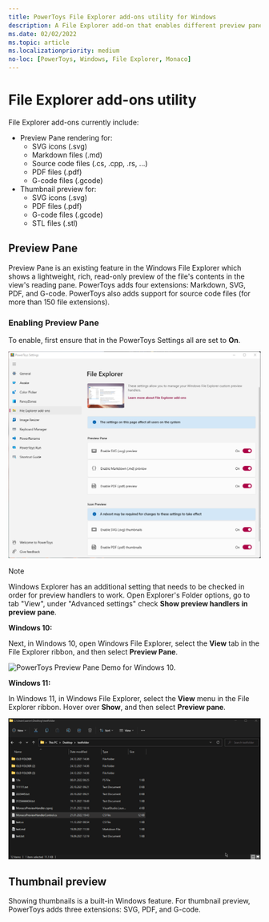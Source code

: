 ```yaml
---
title: PowerToys File Explorer add-ons utility for Windows
description: A File Explorer add-on that enables different preview pane and thumbnail renderers for different file types.
ms.date: 02/02/2022
ms.topic: article
ms.localizationpriority: medium
no-loc: [PowerToys, Windows, File Explorer, Monaco]
---
```


# File Explorer add-ons utility

File Explorer add-ons currently include:

- Preview Pane rendering for:
  - SVG icons (.svg)
  - Markdown files (.md)
  - Source code files (.cs, .cpp, .rs, ...)
  - PDF files (.pdf)
  - G-code files (.gcode)
- Thumbnail preview for:
  - SVG icons (.svg)
  - PDF files (.pdf)
  - G-code files (.gcode)
  - STL files (.stl)

## Preview Pane

Preview Pane is an existing feature in the Windows File Explorer which shows a lightweight, rich, read-only preview of the file's contents in the view's reading pane. PowerToys adds four extensions: Markdown, SVG, PDF, and G-code. PowerToys also adds support for source code files (for more than 150 file extensions).

### Enabling Preview Pane

To enable, first ensure that in the PowerToys Settings all are set to **On**.

![PowerToys Settings Enable File Explorer screenshot](../images/powertoys-settings-fileexplorer.png)

> [!NOTE]
> Windows Explorer has an additional setting that needs to be checked in order for preview handlers to work. Open Explorer's Folder options, go to tab "View", under "Advanced settings" check **Show preview handlers in preview pane**.

**Windows 10:**

Next, in Windows 10, open Windows File Explorer, select the **View** tab in the File Explorer ribbon, and then select **Preview Pane**.

![PowerToys Preview Pane Demo for Windows 10.](../images/powertoys-fileexplorer.gif)

**Windows 11:**

In Windows 11, in Windows File Explorer, select the **View** menu in the File Explorer ribbon. Hover over **Show**, and then select **Preview pane**.

![PowerToys Preview Pane Demo for Windows 11.](../images/powertoys-fileexplorer-win11.gif)

## Thumbnail preview

Showing thumbnails is a built-in Windows feature. For thumbnail preview, PowerToys adds three extensions: SVG, PDF, and G-code.
